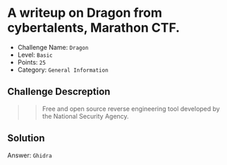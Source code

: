 # A writeup on Dragon from cybertalents, Marathon CTF.

- Challenge Name: `Dragon`
- Level: `Basic`
- Points: `25`
- Category: `General Information`


## Challenge Descreption
>> Free and open source reverse engineering tool developed by the National Security Agency.

## Solution
Answer: `Ghidra`
